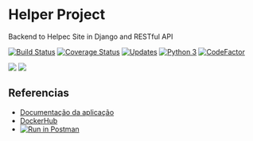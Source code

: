 # Helper Project

Backend to Helpec Site in Django and RESTful API 

[![Build Status](https://travis-ci.org/helpec/app-backend.svg?branch=master)](https://travis-ci.org/helpec/app-backend)
[![Coverage Status](https://coveralls.io/repos/github/helpec/app-backend/badge.svg?branch=master)](https://coveralls.io/github/helpec/app-backend?branch=master)
[![Updates](https://pyup.io/repos/github/helpec/app-backend/shield.svg)](https://pyup.io/repos/github/helpec/app-backend/)
[![Python 3](https://pyup.io/repos/github/helpec/app-backend/python-3-shield.svg)](https://pyup.io/repos/github/helpec/app-backend/)
[![CodeFactor](https://www.codefactor.io/repository/github/helpec/app-backend/badge)](https://www.codefactor.io/repository/github/helpec/app-backend)


[![](https://images.microbadger.com/badges/image/helpec/app-backend.svg)](https://microbadger.com/images/helpec/app-backend "Get your own image badge on microbadger.com")
[![](https://images.microbadger.com/badges/version/helpec/app-backend.svg)](https://microbadger.com/images/helpec/app-backend "Get your own version badge on microbadger.com")


## Referencias 

* [Documentação da aplicação](https://helpec.github.io/app-backend/)
* [DockerHub](https://hub.docker.com/r/helpec/app-backend)
* [![Run in Postman](https://run.pstmn.io/button.svg)](https://app.getpostman.com/run-collection/2bfa6338edcaeed4f607#?env%5BAPI%20HELPEC%5D=W3sia2V5IjoidG9rZW4iLCJ2YWx1ZSI6IlhYWFhYWCIsImVuYWJsZWQiOnRydWV9LHsia2V5IjoiYXBpVXJsIiwidmFsdWUiOiJodHRwczovL2FwaS5oZWxwZWMuY29tLmJyIiwiZW5hYmxlZCI6dHJ1ZX1d)

